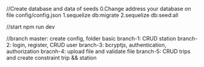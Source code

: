 //Create database and data of seeds
0.Change address your database on file config/config.json
1.sequelize db:migrate
2.sequelize db:seed:all


//start
npm run dev


//branch
master: create config, folder basic
branch-1: CRUD station
branch-2: login, register, CRUD user
branch-3: bcryptjs, authentication, authorization
bracnh-4: upload file and validate file
branch-5: CRUD trips and create constraint trip && station
